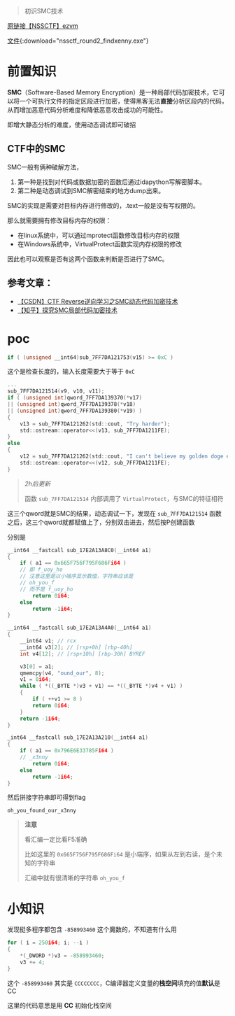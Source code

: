 > 初识SMC技术

[原链接【NSSCTF】ezvm](https://www.nssctf.cn/problem/2225)

[文件](./assets/bin/nssctf_round2_findxenny.exe){:download="nssctf_round2_findxenny.exe"}

# 前置知识

**SMC**（Software-Based Memory Encryption）是一种局部代码加密技术，它可以将一个可执行文件的指定区段进行加密，使得黑客无法**直接**分析区段内的代码，从而增加恶意代码分析难度和降低恶意攻击成功的可能性。

即增大静态分析的难度，使用动态调试即可破招

## CTF中的SMC

SMC一般有俩种破解方法，
1. 第一种是找到对代码或数据加密的函数后通过idapython写解密脚本。
2. 第二种是动态调试到SMC解密结束的地方dump出来。

SMC的实现是需要对目标内存进行修改的，.text一般是没有写权限的。

那么就需要拥有修改目标内存的权限：

- 在linux系统中，可以通过mprotect函数修改目标内存的权限
- 在Windows系统中，VirtualProtect函数实现内存权限的修改

因此也可以观察是否有这两个函数来判断是否进行了SMC。 

## 参考文章：

- [【CSDN】CTF Reverse逆向学习之SMC动态代码加密技术](https://blog.csdn.net/Sciurdae/article/details/133717752)
- [【知乎】探究SMC局部代码加密技术](https://zhuanlan.zhihu.com/p/624554464)

# poc

```c
if ( (unsigned __int64)sub_7FF7DA121753(v15) >= 0xC )
```

这个是检查长度的，输入长度需要大于等于 `0xC`

```c
...
sub_7FF7DA121514(v9, v10, v11);
if ( (unsigned int)qword_7FF7DA139370(*v17)
|| (unsigned int)qword_7FF7DA139378(*v18)
|| (unsigned int)qword_7FF7DA139380(*v19) )
{
    v13 = sub_7FF7DA121262(std::cout, "Try harder");
    std::ostream::operator<<(v13, sub_7FF7DA1211FE);
}
else
{
    v12 = sub_7FF7DA121262(std::cout, "I can't believe my golden doge eye! weare comarde!");
    std::ostream::operator<<(v12, sub_7FF7DA1211FE);
}
```

> *2h后更新*
> 
> 函数 `sub_7FF7DA121514` 内部调用了 `VirtualProtect`，与SMC的特征相符

这三个qword就是SMC的结果，动态调试一下，发现在 `sub_7FF7DA121514` 函数之后，这三个qword就都赋值上了，分别双击进去，然后按P创建函数

分别是

```c
__int64 __fastcall sub_17E2A13A8C0(__int64 a1)
{
    if ( a1 == 0x665F756F795F686Fi64 )
    // 即 f_uoy_ho
    // 注意这里是以小端序显示数值，字符串应该是
    // oh_you_f
    // 而不是 f_uoy_ho
        return 0i64;
    else
        return -1i64;
}

__int64 __fastcall sub_17E2A13A4A0(__int64 a1)
{
    __int64 v1; // rcx
    __int64 v3[2]; // [rsp+0h] [rbp-40h]
    int v4[12]; // [rsp+10h] [rbp-30h] BYREF

    v3[0] = a1;
    qmemcpy(v4, "ound_our", 8);
    v1 = 0i64;
    while ( *((_BYTE *)v3 + v1) == *((_BYTE *)v4 + v1) )
    {
        if ( ++v1 >= 8 )
        return 0i64;
    }
    return -1i64;
}

_int64 __fastcall sub_17E2A13A210(__int64 a1)
{
    if ( a1 == 0x796E6E33785Fi64 )
    // _x3nny
        return 0i64;
    else
        return -1i64;
}
```

然后拼接字符串即可得到flag

```
oh_you_found_our_x3nny
```

> **注意**
>
> 看汇编一定比看F5准确
>
> 比如这里的 `0x665F756F795F686Fi64` 是小端序，如果从左到右读，是个未知的字符串
>
> 汇编中就有很清晰的字符串 `oh_you_f`

# 小知识

发现挺多程序都包含 `-858993460` 这个魔数的，不知道有什么用

```c
for ( i = 250i64; i; --i )
{
    *(_DWORD *)v3 = -858993460;
    v3 += 4;
}
```

这个 `-858993460` 其实是 `CCCCCCCC`，C编译器定义变量的**栈空间**填充的值**默认**是CC

这里的代码意思是用 **CC** 初始化栈空间